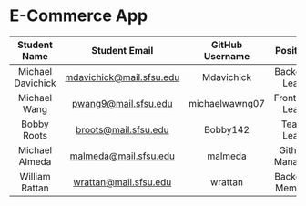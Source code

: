 # E-Commerce App


| Student Name | Student Email | GitHub Username | Position |
|    :---:     |     :---:     |     :---:       |     :---:       |
| Michael Davichick      |      mdavichick@mail.sfsu.edu         |       Mdavichick          | Backend Lead|
| Michael Wang     | pwang9@mail.sfsu.edu            |   michaelwawng07              | Frontend Lead|
| Bobby Roots      |   broots@mail.sfsu.edu            |  Bobby142               | Team Lead|
| Michael Almeda      |      malmeda@mail.sfsu.edu         |    malmeda             | Github Manager|
| William Rattan      |   wrattan@mail.sfsu.edu            |   wrattan              | Backend Member|




